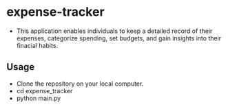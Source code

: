 # expense-tracker
* This application enables individuals to keep a detailed record of their expenses, categorize spending, set budgets, and gain insights into their finacial habits.


## Usage 
* Clone the repository on your local computer. 
* cd expense_tracker
* python main.py 


